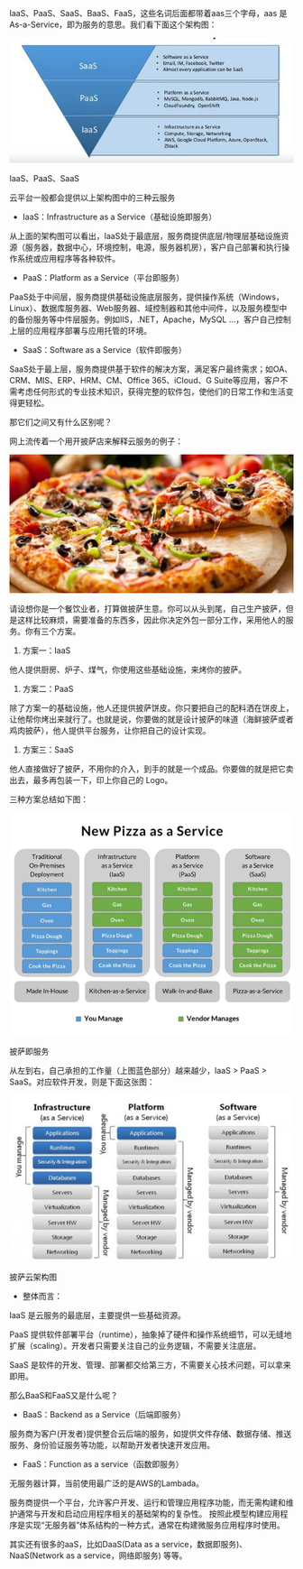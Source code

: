 IaaS、PaaS、SaaS、BaaS、FaaS，这些名词后面都带着aas三个字母，aas 是 As-a-Service，即为服务的意思。我们看下面这个架构图：

![](../../assets/images/案例/attachments/IaaS、PaaS、SaaS、BaaS和FaaS,%20这些区别你真的了解吗？_image_0.png)

IaaS、PaaS、SaaS

云平台一般都会提供以上架构图中的三种云服务

- IaaS：Infrastructure as a Service（基础设施即服务）

从上面的架构图可以看出，IaaS处于最底层，服务商提供底层/物理层基础设施资源（服务器，数据中心，环境控制，电源，服务器机房），客户自己部署和执行操作系统或应用程序等各种软件。

- PaaS：Platform as a Service（平台即服务）

PaaS处于中间层，服务商提供基础设施底层服务，提供操作系统（Windows，Linux）、数据库服务器、Web服务器、域控制器和其他中间件，以及服务模型中的备份服务等中件层服务。例如IIS，.NET，Apache，MySQL …，客户自己控制上层的应用程序部署与应用托管的环境。

- SaaS：Software as a Service（软件即服务）

SaaS处于最上层，服务商提供基于软件的解决方案，满足客户最终需求；如OA、CRM、MIS、ERP、HRM、CM、Office 365、iCloud、G Suite等应用，客户不需考虑任何形式的专业技术知识，获得完整的软件包，使他们的日常工作和生活变得更轻松。

那它们之间又有什么区别呢？

网上流传着一个用开披萨店来解释云服务的例子：

![](../../assets/images/案例/attachments/IaaS、PaaS、SaaS、BaaS和FaaS,%20这些区别你真的了解吗？_image_1.png)

请设想你是一个餐饮业者，打算做披萨生意。你可以从头到尾，自己生产披萨，但是这样比较麻烦，需要准备的东西多，因此你决定外包一部分工作，采用他人的服务。你有三个方案。

1. 方案一：IaaS

他人提供厨房、炉子、煤气，你使用这些基础设施，来烤你的披萨。

1. 方案二：PaaS

除了方案一的基础设施，他人还提供披萨饼皮。你只要把自己的配料洒在饼皮上，让他帮你烤出来就行了。也就是说，你要做的就是设计披萨的味道（海鲜披萨或者鸡肉披萨），他人提供平台服务，让你把自己的设计实现。

1. 方案三：SaaS

他人直接做好了披萨，不用你的介入，到手的就是一个成品。你要做的就是把它卖出去，最多再包装一下，印上你自己的 Logo。

三种方案总结如下图：

![](../../assets/images/案例/attachments/IaaS、PaaS、SaaS、BaaS和FaaS,%20这些区别你真的了解吗？_image_2.png)

披萨即服务

从左到右，自己承担的工作量（上图蓝色部分）越来越少，IaaS > PaaS > SaaS。对应软件开发，则是下面这张图：

![](../../assets/images/案例/attachments/IaaS、PaaS、SaaS、BaaS和FaaS,%20这些区别你真的了解吗？_image_3.png)

披萨云架构图

- 整体而言：

IaaS 是云服务的最底层，主要提供一些基础资源。

PaaS 提供软件部署平台（runtime），抽象掉了硬件和操作系统细节，可以无缝地扩展（scaling）。开发者只需要关注自己的业务逻辑，不需要关注底层。

SaaS 是软件的开发、管理、部署都交给第三方，不需要关心技术问题，可以拿来即用。

那么BaaS和FaaS又是什么呢？

- BaaS：Backend as a Service（后端即服务）

服务商为客户(开发者)提供整合云后端的服务，如提供文件存储、数据存储、推送服务、身份验证服务等功能，以帮助开发者快速开发应用。

- FaaS：Function as a service（函数即服务）

无服务器计算，当前使用最广泛的是AWS的Lambada。

服务商提供一个平台，允许客户开发、运行和管理应用程序功能，而无需构建和维护通常与开发和启动应用程序相关的基础架构的复杂性。 按照此模型构建应用程序是实现“无服务器”体系结构的一种方式，通常在构建微服务应用程序时使用。

其实还有很多的aaS，比如DaaS(Data as a service，数据即服务)、NaaS(Network as a service，网络即服务) 等等。